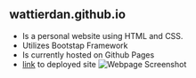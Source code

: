 ## wattierdan.github.io
* Is a personal website using HTML and CSS.
* Utilizes Bootstap Framework
* Is currently hosted on Github Pages
* [link](https://wattierdan.github.io/) to deployed site
![Webpage Screenshot](/assets/imgs/screencapture-wattierdan-github-io-2020-10-14-14_37_30.png)
